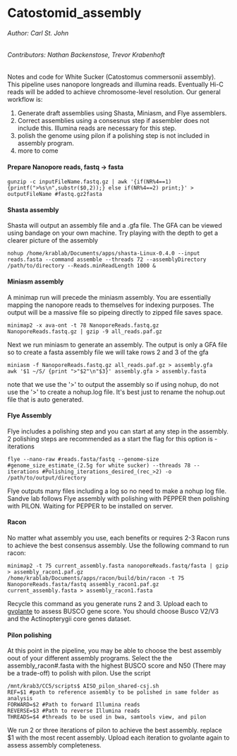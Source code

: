 # Catostomid_assembly
###### Author: Carl St. John
###### Contributors: Nathan Backenstose, Trevor Krabenhoft
Notes and code for White Sucker (Catostomus commersonii assembly). This pipeline uses nanopore longreads and illumina reads. Eventually Hi-C reads will be added to achieve 
chromosome-level resolution. Our general workflow is:
1) Generate draft assemblies using Shasta, Miniasm, and Flye assemblers. 
2) Correct assemblies using a consesnus step if assembler does not include this. Illumina reads are necessary for this step.
3) polish the genome using pilon if a polishing step is not included in assembly program. 
4) more to come

#### Prepare Nanopore reads, fastq -> fasta
```
gunzip -c inputFileName.fastq.gz | awk '{if(NR%4==1) {printf(">%s\n",substr($0,2));} else if(NR%4==2) print;}' > outputFileName #fastq.gz2fasta
```

#### Shasta assembly
Shasta will output an assembly file and a .gfa file. The GFA can be viewed using bandage on your own machine. Try playing with the depth to get a clearer picture of the assembly
```
nohup /home/krablab/Documents/apps/shasta-Linux-0.4.0 --input reads.fasta --command assemble --threads 72 --assemblyDirectory /path/to/directory --Reads.minReadLength 1000 & 
```

#### Miniasm assembly
A minimap run will precede the miniasm assembly. You are essentially mapping the nanopore reads to themselves for indexing purposes. The output will be a massive file so pipeing
directly to zipped file saves space.
```
minimap2 -x ava-ont -t 78 NanoporeReads.fastq.gz NanoporeReads.fastq.gz | gzip -9 all_reads.paf.gz
```
Next we run miniasm to generate an assembly. The output is only a GFA file so to create a fasta assembly file we will take rows 2 and 3 of the gfa
```
miniasm -f NanoporeReads.fastq.gz all_reads.paf.gz > assembly.gfa
awk '$1 ~/S/ {print ">"$2"\n"$3}' assembly.gfa > assembly.fasta
```
note that we use the '>' to output the assembly so if using nohup, do not use the '>' to create a nohup.log file. It's best just to rename the nohup.out file that is auto generated.

#### Flye Assembly

Flye includes a polishing step and you can start at any step in the assembly. 2 polishing steps are recommended as a start the flag for this option is -iterations
```
flye --nano-raw #reads.fasta/fastq --genome-size #genome_size_estimate_(2.5g for white sucker) --threads 78 --iterations #Polishing_iterations_desired_(rec_>2) -o /path/to/output/directory
```
Flye outputs many files including a log so no need to make a nohup log file. Sandve lab follows Flye assembly with polishing with PEPPER then polishing with PILON. Waiting for PEPPER to be installed on server. 

#### Racon

No matter what assembly you use, each benefits or requires 2-3 Racon runs to achieve the best consensus assembly. Use the following command to run racon:
```
minimap2 -t 75 current_assembly.fasta nanoporeReads.fastq/fasta | gzip > assembly_racon1.paf.gz
/home/krablab/Documents/apps/racon/build/bin/racon -t 75 NanoporeReads.fasta/fastq assembly_racon1.paf.gz current_assembly.fasta > assembly_racon1.fasta
```
Recycle this command as you generate runs 2 and 3. Upload each to [gvolante](https://gvolante.riken.jp/) to assess BUSCO gene score. You should choose Busco V2/V3 and the Actinopterygii core genes dataset.

#### Pilon polishing
At this point in the pipeline, you may be able to choose the best assembly oout of your different assembly programs. Select the the assembly_racon#.fasta with the highest BUSCO
score and N50 (There may be a trade-off) to polish with pilon. Use the script 
```
/mnt/krab3/CC5/scripts$ AISO_pilon_shared-csj.sh 
REF=$1 #path to reference assembly to be polished in same folder as analysis
FORWARD=$2 #Path to forward Illumina reads
REVERSE=$3 #Path to reverse Illumina reads
THREADS=$4 #threads to be used in bwa, samtools view, and pilon

```
We run 2 or three iterations of pilon to achieve the best assembly. replace $1 with the most recent assembly. Upload each iteration to gvolante again to assess assembly completeness.


